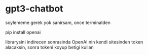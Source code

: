 # gpt3-chatbot


soylememe gerek yok sanirsam, once terminalden

pip install openai

librarysini indirecen sonrasinda OpenAI nin kendi
sitesinden token alacaksin, sonra tokeni
koyup betigi kullan
